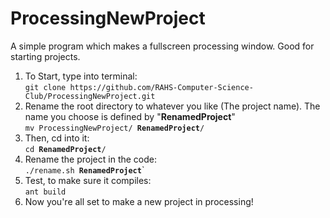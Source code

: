 # ProcessingNewProject
A simple program which makes a fullscreen processing window.  Good for starting projects.

1. To Start, type into terminal:  
  `git clone https://github.com/RAHS-Computer-Science-Club/ProcessingNewProject.git`
2. Rename the root directory to whatever you like (The project name).  The name you choose is defined by "__RenamedProject__"   
  `mv ProcessingNewProject/ `__`RenamedProject`__`/`
3. Then, cd into it:  
  `cd `__`RenamedProject`__`/`
4. Rename the project in the code:  
  `./rename.sh `__`RenamedProject`__`
5. Test, to make sure it compiles:  
  `ant build`
6. Now you're all set to make a new project in processing!
